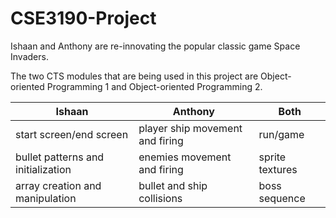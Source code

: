 # CSE3190-Project

Ishaan and Anthony are re-innovating the popular classic game Space Invaders.

The two CTS modules that are being used in this project are Object-oriented Programming 1 and Object-oriented Programming 2.

| Ishaan | Anthony | Both |
| --- | --- | --- |
| start screen/end screen | player ship movement and firing | run/game |
| bullet patterns and initialization | enemies movement and firing | sprite textures |
| array creation and manipulation | bullet and ship collisions | boss sequence |